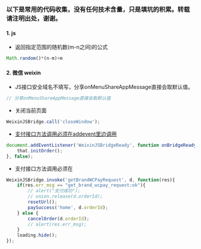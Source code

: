 ### 以下是常用的代码收集，没有任何技术含量，只是填坑的积累。转载请注明出处，谢谢。

#### 1. js
- 返回指定范围的随机数(m-n之间)的公式
```javascript
Math.random()*(n-m)+m
```

#### 2. 微信 weixin

- JS接口安全域名不填写，分享onMenuShareAppMessage直接会取默认值。
```javascript
// 分享onMenuShareAppMessage直接会取默认值
```

- 关闭当前页面
```javascript
WeixinJSBridge.call('closeWindow');
```

- [支付接口方法调用必须在addevent里边调用](http://www.cnblogs.com/true_to_me/p/3565039.html)
```javascript
document.addEventListener('WeixinJSBridgeReady', function onBridgeReady(){
    that.initOrder();
}, false);
```

- 支付接口方法调用必须在
```javascript
WeixinJSBridge.invoke('getBrandWCPayRequest', d, function(res){
    if(res.err_msg == "get_brand_wcpay_request:ok"){
        // alert("支付成功");
        // union.release(d.orderId);
        resetUrl();
        paySuccess('home', d.orderId);
    } else {
        cancelOrder(d.orderId);
        // alert(res.err_msg);
    }
    loading.hide();
});
```